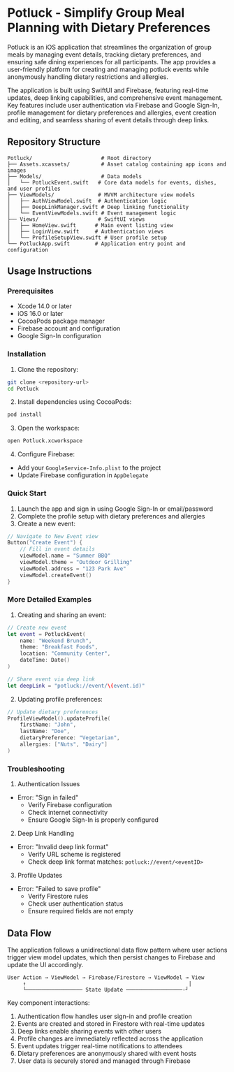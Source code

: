 # Potluck - Simplify Group Meal Planning with Dietary Preferences

Potluck is an iOS application that streamlines the organization of group meals by managing event details, tracking dietary preferences, and ensuring safe dining experiences for all participants. The app provides a user-friendly platform for creating and managing potluck events while anonymously handling dietary restrictions and allergies.

The application is built using SwiftUI and Firebase, featuring real-time updates, deep linking capabilities, and comprehensive event management. Key features include user authentication via Firebase and Google Sign-In, profile management for dietary preferences and allergies, event creation and editing, and seamless sharing of event details through deep links.

## Repository Structure
```
Potluck/                      # Root directory
├── Assets.xcassets/          # Asset catalog containing app icons and images
├── Models/                   # Data models
│   └── PotluckEvent.swift   # Core data models for events, dishes, and user profiles
├── ViewModels/              # MVVM architecture view models
│   ├── AuthViewModel.swift  # Authentication logic
│   ├── DeepLinkManager.swift # Deep linking functionality
│   └── EventViewModels.swift # Event management logic
├── Views/                   # SwiftUI views
│   ├── HomeView.swift      # Main event listing view
│   ├── LoginView.swift     # Authentication views
│   └── ProfileSetupView.swift # User profile setup
└── PotluckApp.swift        # Application entry point and configuration
```

## Usage Instructions
### Prerequisites
- Xcode 14.0 or later
- iOS 16.0 or later
- CocoaPods package manager
- Firebase account and configuration
- Google Sign-In configuration

### Installation
1. Clone the repository:
```bash
git clone <repository-url>
cd Potluck
```

2. Install dependencies using CocoaPods:
```bash
pod install
```

3. Open the workspace:
```bash
open Potluck.xcworkspace
```

4. Configure Firebase:
- Add your `GoogleService-Info.plist` to the project
- Update Firebase configuration in `AppDelegate`

### Quick Start
1. Launch the app and sign in using Google Sign-In or email/password
2. Complete the profile setup with dietary preferences and allergies
3. Create a new event:
```swift
// Navigate to New Event view
Button("Create Event") {
    // Fill in event details
    viewModel.name = "Summer BBQ"
    viewModel.theme = "Outdoor Grilling"
    viewModel.address = "123 Park Ave"
    viewModel.createEvent()
}
```

### More Detailed Examples
1. Creating and sharing an event:
```swift
// Create new event
let event = PotluckEvent(
    name: "Weekend Brunch",
    theme: "Breakfast Foods",
    location: "Community Center",
    dateTime: Date()
)

// Share event via deep link
let deepLink = "potluck://event/\(event.id)"
```

2. Updating profile preferences:
```swift
// Update dietary preferences
ProfileViewModel().updateProfile(
    firstName: "John",
    lastName: "Doe",
    dietaryPreference: "Vegetarian",
    allergies: ["Nuts", "Dairy"]
)
```

### Troubleshooting
1. Authentication Issues
- Error: "Sign in failed"
  - Verify Firebase configuration
  - Check internet connectivity
  - Ensure Google Sign-In is properly configured

2. Deep Link Handling
- Error: "Invalid deep link format"
  - Verify URL scheme is registered
  - Check deep link format matches: `potluck://event/<eventID>`

3. Profile Updates
- Error: "Failed to save profile"
  - Verify Firestore rules
  - Check user authentication status
  - Ensure required fields are not empty

## Data Flow
The application follows a unidirectional data flow pattern where user actions trigger view model updates, which then persist changes to Firebase and update the UI accordingly.

```ascii
User Action → ViewModel → Firebase/Firestore → ViewModel → View
     ↑                                                    |
     └────────────────── State Update ──────────────────-┘
```

Key component interactions:
1. Authentication flow handles user sign-in and profile creation
2. Events are created and stored in Firestore with real-time updates
3. Deep links enable sharing events with other users
4. Profile changes are immediately reflected across the application
5. Event updates trigger real-time notifications to attendees
6. Dietary preferences are anonymously shared with event hosts
7. User data is securely stored and managed through Firebase